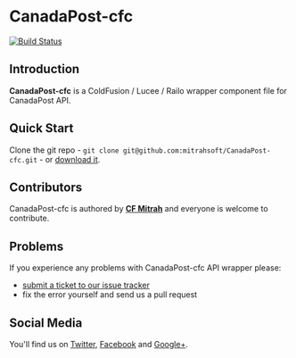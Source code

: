 # **CanadaPost-cfc**

[![Build Status](https://travis-ci.org/MitrahSoft/CanadaPost-cfc.png?branch=master)](https://travis-ci.org/MitrahSoft/CanadaPost-cfc)

## **Introduction**

**CanadaPost-cfc** is a ColdFusion / Lucee / Railo wrapper component file for CanadaPost API. 

## **Quick Start**

Clone the git repo - `git clone git@github.com:mitrahsoft/CanadaPost-cfc.git` - or [download it](https://github.com/mitrahsoft/CanadaPost-cfc/zipball/master).

## **Contributors**

CanadaPost-cfc is authored by **[CF Mitrah](http://www.MitrahSoft.com/)** and everyone is welcome to contribute. 

## **Problems**

If you experience any problems with CanadaPost-cfc API wrapper please:

* [submit a ticket to our issue tracker](https://github.com/mitrahsoft/CanadaPost-cfc/issues)
* fix the error yourself and send us a pull request

## **Social Media**

You'll find us on [Twitter](https://twitter.com/MitrahSoft), [Facebook](http://www.facebook.com/MitrahSoft) and [Google+](https://plus.google.com/+MitrahsoftKovilpatti).
